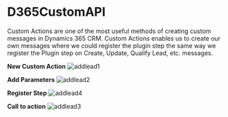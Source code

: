 # D365CustomAPI
Custom Actions are one of the most useful methods of creating custom messages in Dynamics 365 CRM. Custom Actions enables us to create our own messages where we could register the plugin step the same way we register the Plugin step on Create, Update, Qualify Lead, etc. messages.

**New Custom Action**
![addlead1](https://user-images.githubusercontent.com/69807493/161747005-1acdc3a5-2e98-4c46-858e-e85920f25586.png)

**Add Parameters**
![addlead2](https://user-images.githubusercontent.com/69807493/161747030-f97dc081-2809-43fc-892a-8a3c25d340ba.png)

**Register Step**
![addlead4](https://user-images.githubusercontent.com/69807493/161748610-bdbd99dd-8262-4679-bfa9-91e40c407a28.png)

**Call to action**
![addlead3](https://user-images.githubusercontent.com/69807493/161747582-0c2547bc-ee49-49d2-b226-821e4357e76a.png)


